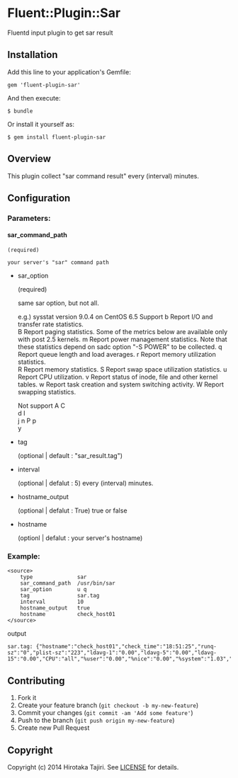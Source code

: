 # Fluent::Plugin::Sar

Fluentd input plugin to get sar result

## Installation

Add this line to your application's Gemfile:

    gem 'fluent-plugin-sar'

And then execute:

    $ bundle

Or install it yourself as:

    $ gem install fluent-plugin-sar

## Overview

This plugin collect "sar command result" every (interval) minutes.

## Configuration
### Parameters:

#### sar_command_path

    (required)
    
    your server's "sar" command path

+ sar_option

    (required)
    
    same sar option, but not all.

    e.g.) sysstat version 9.0.4 on CentOS 6.5
   Support
    b     Report I/O and transfer rate statistics.  
    B     Report paging statistics. Some of the metrics below are available only with post 2.5 kernels. 
    m     Report power management statistics.  Note that these statistics depend on sadc option "-S POWER"  to  be  collected. 
    q     Report queue length and load averages.
    r     Report memory utilization statistics.  
    R     Report memory statistics. 
    S     Report swap space utilization statistics.
    u     Report  CPU  utilization.
    v     Report status of inode, file and other kernel tables.
    w     Report task creation and system switching activity.
    W     Report swapping statistics.

   Not support
    A
    C    
    d
    I     
    j
    n
    P
    p         
    y

- tag 

    (optional | default : "sar_result.tag")

- interval

    (optional | defalut : 5)
    every (interval) minutes.

- hostname_output

    (optional | defalut : True)
    true or false

- hostname

    (optionl |  defalut : your server's hostname)

### Example:

    <source>
        type              sar
        sar_command_path  /usr/bin/sar
        sar_option        u q
        tag               sar.tag
        interval          10
        hostname_output   true
        hostname          check_host01
    </source>

output

    sar.tag: {"hostname":"check_host01","check_time":"18:51:25","runq-sz":"0","plist-sz":"223","ldavg-1":"0.00","ldavg-5":"0.00","ldavg-15":"0.00","CPU":"all","%user":"0.00","%nice":"0.00","%system":"1.03","%iowait":"0.00","%steal":"0.00","%idle":"98.97"}

## Contributing

1. Fork it
2. Create your feature branch (`git checkout -b my-new-feature`)
3. Commit your changes (`git commit -am 'Add some feature'`)
4. Push to the branch (`git push origin my-new-feature`)
5. Create new Pull Request

## Copyright

Copyright (c) 2014 Hirotaka Tajiri. See [LICENSE](LICENSE.txt) for details.
